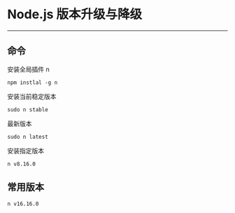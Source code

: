 # Node.js 版本升级与降级

------------------------------------------

## 命令

安装全局插件 n

```shell
npm instlal -g n
```

安装当前稳定版本

```shell
sudo n stable
```

最新版本

```shell
sudo n latest
```

安装指定版本

```shell
n v8.16.0
```



## 常用版本

```
n v16.16.0
```


